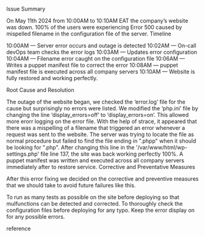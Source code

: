Issue Summary

On May 11th 2024 from 10:00AM to 10:10AM EAT the company’s website was down. 100% of the users were experiencing Error 500 caused by mispelled filename in the configuration file of the server. Timeline

10:00AM — Server error occurs and outage is detected
10:02AM — On-call devOps team checks the error logs
10:03AM — Updates error configuration
10:04AM — Filename error caught on the configuration file
10:06AM — Writes a puppet manifest file to correct the error
10:08AM — puppet manifest file is executed across all company servers
10:10AM — Website is fully restored and working perfectly.



Root Cause and Resolution

The outage of the website began, we checked the ‘error.log’ file for the cause but surprisingly no errors were listed. We modified the ‘php.ini’ file by changing the line ‘display_errors=off’ to ‘display_errors=on’. This allowed more erorr logging on the error file. With the help of strace, it appeared that there was a mispelling of a filename that triggered an error whenever a request was sent to the website. The server was trying to locate the file as normal procedure but failed to find the file ending in ".phpp" when it should be looking for ".php". After changing this line in the '/var/www/html/wp-settings.php' file line 137, the site was back working perfectly 100%. A puppet manifest was written and executed across all company servers immediately after to restore service. Corrective and Preventative Measures

After this error fixing we decided on the corrective and preventive measures that we should take to avoid future failures like this.


To run as many tests as possible on the site before deploying so that mulfunctions can be detected and corrected.
To thoroughly check the configuration files before deploying for any typo.
Keep the error display on for any possible errors.

reference
